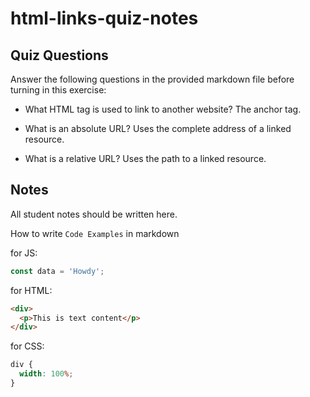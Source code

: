# html-links-quiz-notes

## Quiz Questions

Answer the following questions in the provided markdown file before turning in this exercise:

- What HTML tag is used to link to another website?
  The anchor tag.

- What is an absolute URL?
  Uses the complete address of a linked resource.

- What is a relative URL?
  Uses the path to a linked resource.

## Notes

All student notes should be written here.

How to write `Code Examples` in markdown

for JS:

```javascript
const data = 'Howdy';
```

for HTML:

```html
<div>
  <p>This is text content</p>
</div>
```

for CSS:

```css
div {
  width: 100%;
}
```
